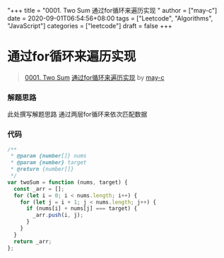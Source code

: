 "+++
title = "0001. Two Sum 通过for循环来遍历实现 "
author = ["may-c"]
date = 2020-09-01T06:54:56+08:00
tags = ["Leetcode", "Algorithms", "JavaScript"]
categories = ["leetcode"]
draft = false
+++

# 通过for循环来遍历实现

> [0001. Two Sum](https://leetcode-cn.com/problems/two-sum/)
> [通过for循环来遍历实现](https://leetcode-cn.com/problems/two-sum/solution/tong-guo-forxun-huan-lai-bian-li-shi-xian-by-may-c/) by [may-c](https://leetcode-cn.com/u/may-c/)

### 解题思路
此处撰写解题思路
通过两层for循环来依次匹配数据
### 代码

```javascript
/**
 * @param {number[]} nums
 * @param {number} target
 * @return {number[]}
 */
var twoSum = function (nums, target) {
  const _arr = [];
  for (let i = 0; i < nums.length; i++) {
    for (let j = i + 1; j < nums.length; j++) {
      if (nums[i] + nums[j] === target) {
        _arr.push(i, j);
      }
    }
  }
  return _arr;
};
```